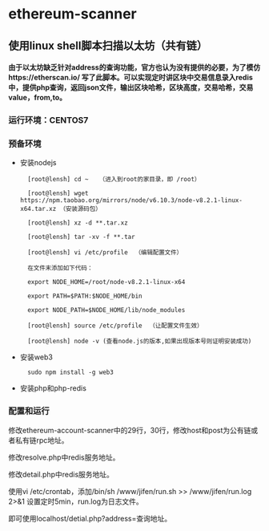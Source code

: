 # ethereum-scanner
## 使用linux shell脚本扫描以太坊（共有链）
#### 由于以太坊缺乏针对address的查询功能，官方也认为没有提供的必要，为了模仿https://etherscan.io/ 写了此脚本。可以实现定时讲区块中交易信息录入redis中，提供php查询，返回json文件，输出区块哈希，区块高度，交易哈希，交易value，from,to。 
### 运行环境：CENTOS7
### 预备环境
- 安装nodejs

        [root@lensh] cd ~   （进入到root的家目录，即 /root）

        [root@lensh] wget https://npm.taobao.org/mirrors/node/v6.10.3/node-v8.2.1-linux-x64.tar.xz （安装源码包）

        [root@lensh] xz -d **.tar.xz  

        [root@lensh] tar -xv -f **.tar

        [root@lensh] vi /etc/profile  （编辑配置文件）

        在文件末添加如下代码：

        export NODE_HOME=/root/node-v8.2.1-linux-x64

        export PATH=$PATH:$NODE_HOME/bin

        export NODE_PATH=$NODE_HOME/lib/node_modules

        [root@lensh] source /etc/profile  （让配置文件生效）

        [root@lensh] node -v (查看node.js的版本,如果出现版本号则证明安装成功)

- 安装web3

        sudo npm install -g web3

- 安装php和php-redis

### 配置和运行

修改ethereum-account-scanner中的29行，30行，修改host和post为公有链或者私有链rpc地址。

修改resolve.php中redis服务地址。

修改detail.php中redis服务地址。

使用vi /etc/crontab，添加/bin/sh /www/jifen/run.sh >> /www/jifen/run.log 2>&1 设置定时5min，run.log为日志文件。

即可使用localhost/detial.php?address=查询地址。




